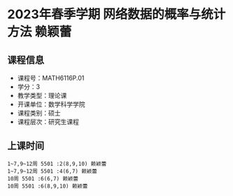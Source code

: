 # 2023年春季学期 网络数据的概率与统计方法 赖颖蕾






## 课程信息

- 课程号：MATH6116P.01
- 学分：3
- 教学类型：理论课
- 开课单位：数学科学学院
- 课程类别：硕士
- 课程层次：研究生课程

## 上课时间

```
1~7,9~12周 5501 :2(8,9,10) 赖颖蕾
1~7,9~12周 5501 :4(6,7) 赖颖蕾
10周 5501 :6(6,7) 赖颖蕾
10周 5501 :6(8,9,10) 赖颖蕾
```

